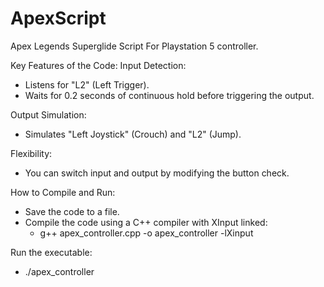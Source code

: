 # ApexScript

Apex Legends Superglide Script For Playstation 5 controller.

Key Features of the Code:
Input Detection:
- Listens for "L2" (Left Trigger).
- Waits for 0.2 seconds of continuous hold before triggering the output.

Output Simulation:
- Simulates "Left Joystick" (Crouch) and "L2" (Jump).

Flexibility:
- You can switch input and output by modifying the button check.

How to Compile and Run:
- Save the code to a file.
- Compile the code using a C++ compiler with XInput linked:
  - g++ apex_controller.cpp -o apex_controller -lXinput
  
Run the executable:
- ./apex_controller
